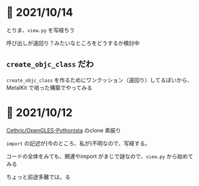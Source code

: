# 📝 2021/10/14

とりま、`view.py` を写経ちう

呼び出しが遠回り？みたいなところをどうするか検討中


## `create_objc_class` だわ

`create_objc_class` を作るためにワンクッション（遠回り）してるぽいから、MetalKit で培った構築でやってみる



# 📝 2021/10/12


[Cethric/OpenGLES-Pythonista](https://github.com/Cethric/OpenGLES-Pythonista) のclone 素振り


`import` の記述が(今のところ、私が)不明なので、写経する。


コードの全体をみても、関連やimport がまじで謎なので、`view.py` から始めてみる


ちょっと前途多難では。る


